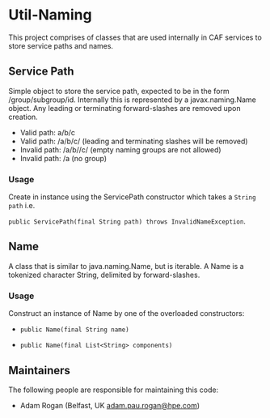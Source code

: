 # Util-Naming

This project comprises of classes that are used internally in CAF services to store service paths and names.

## Service Path

Simple object to store the service path, expected to be in the form /group/subgroup/id. Internally this is represented by a javax.naming.Name object. Any leading or terminating forward-slashes are removed upon creation. 

- Valid path: a/b/c
- Valid path: /a/b/c/ (leading and terminating slashes will be removed)
- Invalid path: /a/b//c/ (empty naming groups are not allowed)
- Invalid path: /a (no group)

### Usage

Create in instance using the ServicePath constructor which takes a `String path` i.e. 

`public ServicePath(final String path) throws InvalidNameException`. 

## Name

A class that is similar to java.naming.Name, but is iterable. A Name is a tokenized character String, delimited by forward-slashes.

### Usage

Construct an instance of Name by one of the overloaded constructors:

- `public Name(final String name)`

- `public Name(final List<String> components)`

## Maintainers

The following people are responsible for maintaining this code:

- Adam Rogan (Belfast, UK adam.pau.rogan@hpe.com)
